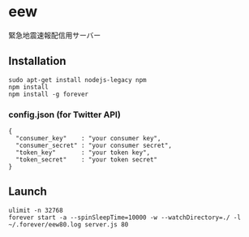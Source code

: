 # eew

緊急地震速報配信用サーバー

## Installation

    sudo apt-get install nodejs-legacy npm
    npm install
    npm install -g forever

### config.json (for Twitter API)

    {
      "consumer_key"    : "your consumer key",
      "consumer_secret" : "your consumer secret",
      "token_key"       : "your token key",
      "token_secret"    : "your token secret"
    }

## Launch

    ulimit -n 32768
    forever start -a --spinSleepTime=10000 -w --watchDirectory=./ -l ~/.forever/eew80.log server.js 80


